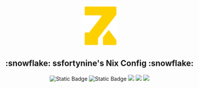 <p align="center">
  <img width="100px" src="./images/logo.png" align="center" alt="GitHub Readme Stats" />
  <h2 align="center">:snowflake: ssfortynine's Nix Config :snowflake:</h2>
  <p align="center">
    <img alt="Static Badge" src="https://img.shields.io/badge/Nixos-24.05-blue">
    <img alt="Static Badge" src="https://img.shields.io/badge/nix%20flakes-learning-ff66ff">
    <img src="https://img.shields.io/github/issues/ssfortynine/nix-config" />
    <img src="https://img.shields.io/github/forks/ssfortynine/nix-config" />
    <img src="https://img.shields.io/github/stars/ssfortynine/nix-config" />
   </p>
</p>

